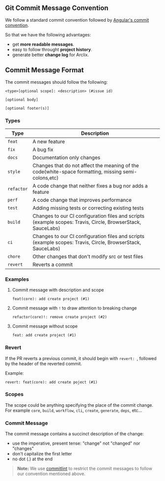 ## Git Commit Message Convention

We follow a standard commit convention followed by [Angular's commit convention](https://github.com/angular/angular/blob/22b96b9/CONTRIBUTING.md#-commit-message-guidelines).

So that we have the following advantages:

- get **more readable messages**.
- easy to follow throught **project history**.
- generate better **change log** for Arclix.

## Commit Message Format

The commit messages should follow the following:

```
<type>[optional scope]: <description> (#issue id)

[optional body]

[optional footer(s)]
```

### Types

| Type       | Description                                                                                                 |
| ---------- | ----------------------------------------------------------------------------------------------------------- |
| `feat`     | A new feature                                                                                               |
| `fix`      | A bug fix                                                                                                   |
| `docs`     | Documentation only changes                                                                                  |
| `style`    | Changes that do not affect the meaning of the code(white-space formatting, missing semi-colons,etc)         |
| `refactor` | A code change that neither fixes a bug nor adds a feature                                                   |
| `perf`     | A code change that improves performance                                                                     |
| `test`     | Adding missing tests or correcting existing tests                                                           |
| `build`    | Changes to our CI configuration files and scripts (example scopes: Travis, Circle, BrowserStack, SauceLabs) |
| `ci`       | Changes to our CI configuration files and scripts (example scopes: Travis, Circle, BrowserStack, SauceLabs) |
| `chore`    | Other changes that don't modify src or test files                                                           |
| `revert`   | Reverts a commit                                                                                            |

### Examples

1. Commit message with description and scope

   ```
   feat(core): add create project (#1)
   ```

2. Commit message with `!` to draw attention to breaking change

   ```
   refactor(core)!: remove create project (#2)
   ```

3. Commit message without scope

   ```
   feat: add create project (#1)
   ```

### Revert

If the PR reverts a previous commit, it should begin with `revert: `, followed by the header of the reverted commit.

Example:

```
revert: feat(core): add create poject (#1)
```

### Scopes

The scope could be anything specifying the place of the commit change. For example `core`, `build`, `workflow`, `cli`, `create`, `generate`, `deps`, etc...

### Commit Message

The commit message contains a succinct description of the change:

- use the imperative, present tense: "change" not "changed" nor "changes"
- don't capitalize the first letter
- no dot (.) at the end

> **Note:**
> We use [commitlint](https://commitlint.js.org) to restrict the commit messages to follow our convention mentioned above.
